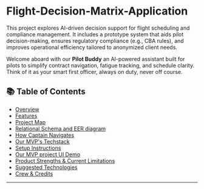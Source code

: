 # Flight-Decision-Matrix-Application
This project explores AI-driven decision support for flight scheduling and compliance management. It includes a prototype system that aids pilot decision-making, ensures regulatory compliance (e.g., CBA rules), and improves operational efficiency tailored to anonymized client needs.

Welcome aboard with our **Pilot Buddy** an AI-powered assistant built for pilots to simplify contract navigation, fatigue tracking, and schedule clarity.
Think of it as your smart first officer, always on duty, never off course.

## 📚 Table of Contents

- [Overview](#-overview)
- [Features](#-features)
- [Project Map](#-project-map)
- [Relational Schema and EER diagram](#-er-diagram)
- [How Captain Navigates](#-how-captain-navigates)
- [Our MVP's Techstack](#-techstack)
- [Setup Instructions](#-setup-instructions)
- [Our MVP project UI Demo](#-ui)
- [Product Strengths & Current Limitations](#-strengths&limitations)
- [Suggested Technologies](#-suggested-technologies)
- [Crew & Credits](#-credits)

---

